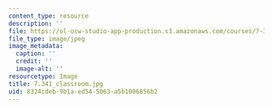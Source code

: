 ```yaml
---
content_type: resource
description: ''
file: https://ol-ocw-studio-app-production.s3.amazonaws.com/courses/7-341-the-microbiome-and-drug-delivery-cross-species-communication-in-health-and-disease-spring-2018/8324cdeb9b1aed545063a5b1006856b2_7.341_classroom.jpg
file_type: image/jpeg
image_metadata:
  caption: ''
  credit: ''
  image-alt: ''
resourcetype: Image
title: 7.341_classroom.jpg
uid: 8324cdeb-9b1a-ed54-5063-a5b1006856b2
---
```

